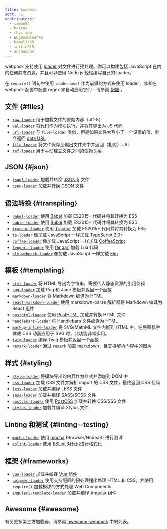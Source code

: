 ```yaml
---
title: Loaders
sort: -1
contributors:
  - simon04
  - bajras
  - rhys-vdw
  - EugeneHlushko
  - hemal7735
  - snitin315
  - anshumanv
---
```


webpack 支持使用 [loader](/concepts/loaders) 对文件进行预处理。你可以构建包括 JavaScript 在内的任何静态资源。并且可以使用 Node.js 轻松编写自己的 loader。

在 `require()` 语句中使用 `loadername!` 作为前缀的方式来使用 loader，或者在 webpack 配置中配置 regex 来自动应用它们 - 请参阅 [配置](/concepts/loaders/#configuration) 。


## 文件 {#files}

- [`raw-loader`](/loaders/raw-loader) 用于加载文件的原始内容（utf-8）
- [`val-loader`](/loaders/val-loader) 将代码作为模块执行，并将其导出为 JS 代码
- [`url-loader`](/loaders/url-loader) 与 `file-loader` 类似，但是如果文件大写小于一个设置的值，则会返回 [data URL](https://tools.ietf.org/html/rfc2397)
- [`file-loader`](/loaders/file-loader) 将文件保存至输出文件夹中并返回（相对）URL
- [`ref-loader`](https://www.npmjs.com/package/ref-loader) 用于手动建立文件之间的依赖关系


## JSON {#json}

- [`json5-loader`](/loaders/json5-loader) 加载并转换 [JSON 5](https://json5.org/) 文件
- [`cson-loader`](https://github.com/awnist/cson-loader) 加载并转换 [CSON](https://github.com/bevry/cson#what-is-cson) 文件


## 语法转换 {#transpiling}

- [`babel-loader`](/loaders/babel-loader) 使用 [Babel](https://babeljs.io/) 加载 ES2015+ 代码并将其转换为 ES5
- [`buble-loader`](https://github.com/sairion/buble-loader) 使用 [Bublé](https://buble.surge.sh/guide/) 加载 ES2015+ 代码并将其转换为 ES5
- [`traceur-loader`](https://github.com/jupl/traceur-loader) 使用 [Traceur](https://github.com/google/traceur-compiler#readme) 加载 ES2015+ 代码并将其转换为 ES5
- [`ts-loader`](https://github.com/TypeStrong/ts-loader) 像加载 JavaScript 一样加载 [TypeScript](https://www.typescriptlang.org/) 2.0+
- [`coffee-loader`](/loaders/coffee-loader) 像加载 JavaScript 一样加载 [CoffeeScript](http://coffeescript.org/)
- [`fengari-loader`](https://github.com/fengari-lua/fengari-loader/) 使用 [fengari](https://fengari.io/) 加载 Lua 代码
- [`elm-webpack-loader`](https://github.com/elm-community/elm-webpack-loader) 像加载 JavaScript 一样加载 [Elm](https://elm-lang.org/)


## 模板 {#templating}

- [`html-loader`](/loaders/html-loader) 将 HTML 导出为字符串，需要传入静态资源的引用路径
- [`pug-loader`](https://github.com/pugjs/pug-loader) 加载 Pug 和 Jade 模板并返回一个函数
- [`markdown-loader`](https://github.com/peerigon/markdown-loader) 将 Markdown 编译为 HTML
- [`react-markdown-loader`](https://github.com/javiercf/react-markdown-loader) 使用 markdown-parse 解析器将 Markdown 编译为 React 组件
- [`posthtml-loader`](https://github.com/posthtml/posthtml-loader) 使用 [PostHTML](https://github.com/posthtml/posthtml) 加载并转换 HTML 文件
- [`handlebars-loader`](https://github.com/pcardune/handlebars-loader) 将 Handlebars 文件编译为 HTML
- [`markup-inline-loader`](https://github.com/asnowwolf/markup-inline-loader) 将 SVG/MathML 文件内嵌到 HTML 中。在将图标字体或 CSS 动画应用于 SVG 时，此功能非常实用。
- [`twig-loader`](https://github.com/zimmo-be/twig-loader) 编译 Twig 模板并返回一个函数
- [`remark-loader`](https://github.com/webpack-contrib/remark-loader) 通过 `remark` 加载 markdown，且支持解析内容中的图片


## 样式 {#styling}

- [`style-loader`](/loaders/style-loader) 将模块导出的内容作为样式并添加到 DOM 中
- [`css-loader`](/loaders/css-loader) 加载 CSS 文件并解析 import 的 CSS 文件，最终返回 CSS 代码
- [`less-loader`](/loaders/less-loader) 加载并编译 LESS 文件
- [`sass-loader`](/loaders/sass-loader) 加载并编译 SASS/SCSS 文件
- [`postcss-loader`](/loaders/postcss-loader) 使用 [PostCSS](http://postcss.org) 加载并转换 CSS/SSS 文件
- [`stylus-loader`](/loaders/stylus-loader/) 加载并编译 Stylus 文件


## Linting 和测试 {#linting--testing}

- [`mocha-loader`](/loaders/mocha-loader) 使用 [mocha](https://mochajs.org/) (Browser/NodeJS) 进行测试
- [`eslint-loader`](https://github.com/webpack-contrib/eslint-loader) 使用 [ESLint](https://eslint.org/) 对代码进行格式化

## 框架 {#frameworks}

- [`vue-loader`](https://github.com/vuejs/vue-loader) 加载并编译 [Vue 组件](https://vuejs.org/v2/guide/components.html)
- [`polymer-loader`](https://github.com/webpack-contrib/polymer-webpack-loader) 使用支持配置的预处理程序处理 HTML 和 CSS，并使用 `require()` 加载模块的方式处理 Web Components
- [`angular2-template-loader`](https://github.com/TheLarkInn/angular2-template-loader) 加载并编译 [Angular](https://angular.io/) 组件

## Awesome {#awesome}

有关更多第三方加载器，请参阅 [awesome-webpack](https://github.com/webpack-contrib/awesome-webpack#loaders) 中的列表。
